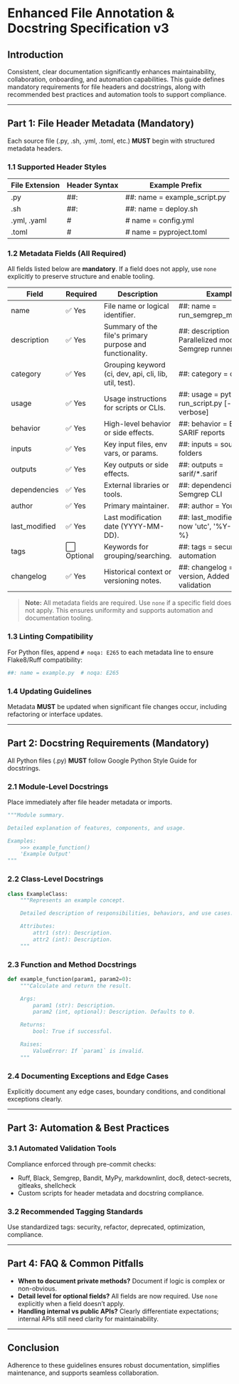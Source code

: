 # Enhanced File Annotation & Docstring Specification v3

## Introduction

Consistent, clear documentation significantly enhances maintainability, collaboration,
onboarding, and automation capabilities. This guide defines mandatory requirements for
file headers and docstrings, along with recommended best practices and automation tools
to support compliance.

---

## Part 1: File Header Metadata (Mandatory)

Each source file (.py, .sh, .yml, .toml, etc.) **MUST** begin with structured metadata headers.

### 1.1 Supported Header Styles

| File Extension | Header Syntax | Example Prefix |
|----------------|---------------|----------------|
| .py            | ##:           | ##: name = example_script.py |
| .sh            | ##:           | ##: name = deploy.sh |
| .yml, .yaml    | #             | # name = config.yml |
| .toml          | #             | # name = pyproject.toml |

### 1.2 Metadata Fields (All Required)

All fields listed below are **mandatory**. If a field does not apply, use `none`
explicitly to preserve structure and enable tooling.

| Field          | Required | Description                                              | Example                                                   |
|----------------|----------|----------------------------------------------------------|-----------------------------------------------------------|
| name           | ✅ Yes   | File name or logical identifier.                         | ##: name = run_semgrep_modular.py                         |
| description    | ✅ Yes   | Summary of the file's primary purpose and functionality. | ##: description = Parallelized modular Semgrep runner     |
| category       | ✅ Yes   | Grouping keyword (ci, dev, api, cli, lib, util, test).   | ##: category = ci                                         |
| usage          | ✅ Yes   | Usage instructions for scripts or CLIs.                  | ##: usage = python run_script.py [--verbose]              |
| behavior       | ✅ Yes   | High-level behavior or side effects.                     | ##: behavior = Emits SARIF reports                        |
| inputs         | ✅ Yes   | Key input files, env vars, or params.                    | ##: inputs = source code folders                          |
| outputs        | ✅ Yes   | Key outputs or side effects.                             | ##: outputs = sarif/*.sarif                               |
| dependencies   | ✅ Yes   | External libraries or tools.                             | ##: dependencies = Semgrep CLI                            |
| author         | ✅ Yes   | Primary maintainer.                                      | ##: author = Your Name                                    |
| last_modified  | ✅ Yes   | Last modification date (YYYY-MM-DD).                     | ##: last_modified = {% now 'utc', '%Y-%m-%d' %}           |
| tags           | ⬜ Optional   | Keywords for grouping/searching.                         | ##: tags = security, automation                           |
| changelog      | ✅ Yes   | Historical context or versioning notes.                  | ##: changelog = Initial version, Added new validation     |

> **Note:** All metadata fields are required. Use `none` if a specific field does not apply.
> This ensures uniformity and supports automation and documentation tooling.

### 1.3 Linting Compatibility

For Python files, append `# noqa: E265` to each metadata line to ensure Flake8/Ruff compatibility:

```python
##: name = example.py  # noqa: E265
```

### 1.4 Updating Guidelines

Metadata **MUST** be updated when significant file changes occur, including refactoring or interface updates.

---

## Part 2: Docstring Requirements (Mandatory)

All Python files (.py) **MUST** follow Google Python Style Guide for docstrings.

### 2.1 Module-Level Docstrings

Place immediately after file header metadata or imports.

```python
"""Module summary.

Detailed explanation of features, components, and usage.

Examples:
    >>> example_function()
    'Example Output'
"""
```

### 2.2 Class-Level Docstrings

```python
class ExampleClass:
    """Represents an example concept.

    Detailed description of responsibilities, behaviors, and use cases.

    Attributes:
        attr1 (str): Description.
        attr2 (int): Description.
    """
```

### 2.3 Function and Method Docstrings

```python
def example_function(param1, param2=0):
    """Calculate and return the result.

    Args:
        param1 (str): Description.
        param2 (int, optional): Description. Defaults to 0.

    Returns:
        bool: True if successful.

    Raises:
        ValueError: If `param1` is invalid.
    """
```

### 2.4 Documenting Exceptions and Edge Cases

Explicitly document any edge cases, boundary conditions, and conditional exceptions clearly.

---

## Part 3: Automation & Best Practices

### 3.1 Automated Validation Tools

Compliance enforced through pre-commit checks:

- Ruff, Black, Semgrep, Bandit, MyPy, markdownlint, doc8, detect-secrets, gitleaks, shellcheck
- Custom scripts for header metadata and docstring compliance.

### 3.2 Recommended Tagging Standards

Use standardized tags: security, refactor, deprecated, optimization, compliance.

---

## Part 4: FAQ & Common Pitfalls

- **When to document private methods?** Document if logic is complex or non-obvious.
- **Detail level for optional fields?** All fields are now required. Use `none` explicitly when a field doesn’t apply.
- **Handling internal vs public APIs?** Clearly differentiate expectations; internal APIs still need clarity for maintainability.

---

## Conclusion

Adherence to these guidelines ensures robust documentation, simplifies maintenance, and supports seamless collaboration.
